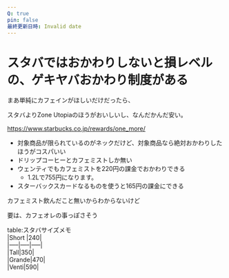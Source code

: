 ```yaml
---
Q: true
pin: false
最終更新日時: Invalid date
---
```

# スタバではおかわりしないと損レベルの、ゲキヤバおかわり制度がある

まあ単純にカフェインがほしいだけだったら、

スタバよりZone Utopiaのほうがおいしいし、なんだかんだ安い。

https://www.starbucks.co.jp/rewards/one_more/

- 対象商品が限られているのがネックだけど、対象商品なら絶対おかわりしたほうがコスパいい
- ドリップコーヒーとカフェミストしか無い
- ウェンティでもカフェミストを220円の課金でおかわりできる
    - 1.2Lで755円になります。
- スターバックスカードなるものを使うと165円の課金にできる

カフェミスト飲んだこと無いからわからないけど

要は、カフェオレの事っぽさそう

table:スタバサイズメモ  
|Short |240|  
|—–|—–|—–|  
|Tall|350|  
|Grande|470|  
|Venti|590|